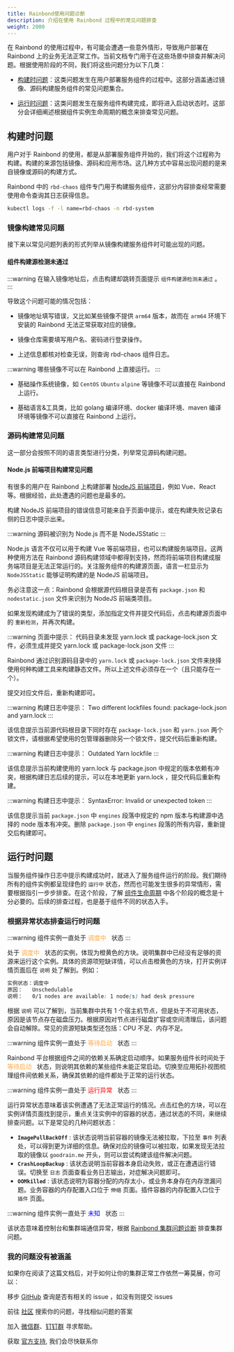 ```yaml
---
title: Rainbond使用问题诊断
description: 介绍在使用 Rainbond 过程中的常见问题排查
weight: 2000
---
```


在 Rainbond 的使用过程中，有可能会遭遇一些意外情形，导致用户部署在 Rainbond 上的业务无法正常工作。当前文档专门用于在这些场景中排查并解决问题。根据使用阶段的不同，我们将这些问题分为以下几类：

- [构建时问题](#构建时问题)：这类问题发生在用户部署服务组件的过程中。这部分涵盖通过镜像、源码构建服务组件的常见问题集合。

- [运行时问题](#运行时问题)：这类问题发生在服务组件构建完成，即将进入启动状态时。这部分会详细阐述根据组件实例生命周期的概念来排查常见问题。

## 构建时问题

用户对于 Rainbond 的使用，都是从部署服务组件开始的，我们将这个过程称为构建。构建的来源包括镜像、源码和应用市场。这几种方式中容易出现问题的是来自镜像或源码的构建方式。

Rainbond 中的 `rbd-chaos` 组件专门用于构建服务组件，这部分内容排查经常需要使用命令查询其日志获得信息。

```bash
kubectl logs -f -l name=rbd-chaos -n rbd-system
```

### 镜像构建常见问题

接下来以常见问题列表的形式列举从镜像构建服务组件时可能出现的问题。

#### 组件构建源检测未通过

:::warning
在输入镜像地址后，点击构建却跳转页面提示 `组件构建源检测未通过` 。
:::

导致这个问题可能的情况包括：

- 镜像地址填写错误，又比如某些镜像不提供 `arm64` 版本，故而在 `arm64` 环境下安装的 Rainbond 无法正常获取对应的镜像。

- 镜像仓库需要填写用户名、密码进行登录操作。

- 上述信息都核对检查无误，则查询 rbd-chaos 组件日志。

:::warning
哪些镜像不可以在 Rainbond 上直接运行。
:::

- 基础操作系统镜像，如 `CentOS` `Ubuntu` `alpine` 等镜像不可以直接在 Rainbond 上运行。

- 基础语言&工具类，比如 golang 编译环境、docker 编译环境、maven 编译环境等镜像不可以直接在 Rainbond 上运行。

### 源码构建常见问题

这一部分会按照不同的语言类型进行分类，列举常见源码构建问题。

#### Node.js 前端项目构建常见问题

有很多的用户在 Rainbond 上构建部署 [NodeJS 前端项目](/docs/use-manual/component-create/language-support/nodejs-static)，例如 Vue、React 等。根据经验，此处遭遇的问题也是最多的。

构建 NodeJS 前端项目的错误信息可能来自于页面中提示，或在构建失败记录右侧的日志中提示出来。

:::warning
源码被识别为 Node.js 而不是 NodeJSStatic
:::

Node.js 语言不仅可以用于构建 Vue 等前端项目，也可以构建服务端项目。这两种使用方法在 Rainbond 源码构建领域中都得到支持，然而将前端项目构建成服务端项目是无法正常运行的。关注服务组件的构建源页面，语言一栏显示为 `NodeJSStatic` 能够证明构建的是 NodeJS 前端项目。

务必注意这一点：Rainbond 会根据源代码根目录是否有 `package.json` 和 `nodestatic.json` 文件来识别为 NodeJS 前端类项目。

如果发现构建成为了错误的类型，添加指定文件并提交代码后，点击构建源页面中的 `重新检测`，并再次构建。

:::warning
页面中提示：
代码目录未发现 yarn.lock 或 package-lock.json 文件，必须生成并提交 yarn.lock 或 package-lock.json 文件
:::

Rainbond 通过识别源码目录中的 `yarn.lock` 或 `package-lock.json` 文件来抉择使用何种构建工具来构建静态文件。所以上述文件必须存在一个（且只能存在一个）。

提交对应文件后，重新构建即可。

:::warning
构建日志中提示：
Two different lockfiles found: package-lock.json and yarn.lock
:::

该信息提示当前源代码根目录下同时存在 `package-lock.json` 和 `yarn.json` 两个锁文件，请根据希望使用的包管理器删除另一个锁文件，提交代码后重新构建。

:::warning
构建日志中提示：
Outdated Yarn lockfile
:::

该信息提示当前构建使用的 yarn.lock 与 package.json 中规定的版本依赖有冲突，根据构建日志后续的提示，可以在本地更新 yarn.lock ，提交代码后重新构建。

:::warning
构建日志中提示：
SyntaxError: Invalid or unexpected token
:::

该信息提示当前 `package.json` 中 `engines` 段落中规定的 npm 版本与构建源中选择的 node 版本有冲突。删除 `package.json` 中 `engines` 段落的所有内容，重新提交后构建即可。

## 运行时问题

当服务组件操作日志中提示构建成功时，就进入了服务组件运行的阶段。我们期待所有的组件实例都呈现绿色的 `运行中` 状态，然而也可能发生很多的异常情形，需要根据指引一步步排查。在这个阶段，了解 [组件生命周期](/docs/use-manual/component-manage/overview/service-properties) 中各个阶段的概念是十分必要的。后续的排查过程，也是基于组件不同的状态入手。

### 根据异常状态排查运行时问题

:::warning
组件实例一直处于 <font color="#ffa940"> 调度中  </font> 状态
:::

处于 <font color="#ffa940"> 调度中  </font> 状态的实例，体现为橙黄色的方块。说明集群中已经没有足够的资源来运行这个实例。具体的资源项短缺详情，可以点击橙黄色的方块，打开实例详情页面后在 `说明` 处了解到。例如：

```css
实例状态：调度中
原因：   Unschedulable
说明：   0/1 nodes are available: 1 node(s) had desk pressure
```

根据 `说明` 可以了解到，当前集群中共有 1 个宿主机节点，但是处于不可用状态，原因是该节点存在磁盘压力。根据原因对节点进行磁盘扩容或空间清理后，该问题会自动解除。常见的资源短缺类型还包括：CPU 不足、内存不足。

:::warning
组件实例一直处于 <font color="#ffa940"> 等待启动  </font> 状态
:::

Rainbond 平台根据组件之间的依赖关系确定启动顺序。如果服务组件长时间处于 <font color="#ffa940"> 等待启动  </font> 状态，则说明其依赖的某些组件未能正常启动。切换至应用拓扑视图梳理组件间依赖关系，确保其依赖的组件都处于正常的运行状态。

:::warning
组件实例一直处于 <font color="red"> 运行异常  </font> 状态
:::

运行异常状态意味着该实例遭遇了无法正常运行的情况。点击红色的方块，可以在实例详情页面找到提示，重点关注实例中的容器的状态，通过状态的不同，来继续排查问题。以下是常见的几种问题状态：

- **`ImagePullBackOff`** : 该状态说明当前容器的镜像无法被拉取，下拉至 `事件` 列表处，可以得到更为详细的信息。确保对应的镜像可以被拉取，如果发现无法拉取的镜像以 `goodrain.me` 开头，则可以尝试构建该组件解决问题。
- **`CrashLoopBackup`** : 该状态说明当前容器本身启动失败，或正在遭遇运行错误。切换至 `日志` 页面查看业务日志输出，对症解决问题即可。
- **`OOMkilled`** : 该状态说明为容器分配的内存太小，或业务本身存在内存泄漏问题。业务容器的内存配置入口位于 `伸缩` 页面。插件容器的内存配置入口位于 `插件` 页面。

:::warning
组件实例一直处于 <font color="blue"> 未知  </font> 状态
:::

该状态意味着控制台和集群端通信异常，根据 [Rainbond 集群问题诊断](/docs/ops-guide/troubleshoot/cluster_troubleshooting) 排查集群问题。

### 我的问题没有被涵盖

如果你在阅读了这篇文档后，对于如何让你的集群正常工作依然一筹莫展，你可以：

移步 [GitHub](https://github.com/goodrain/rainbond/issues) 查询是否有相关的 issue ，如没有则提交 issues

前往 [社区](https://t.goodrain.com/) 搜索你的问题，寻找相似问题的答案

加入 [微信群](/community/support#微信群)、[钉钉群](/community/support#钉钉群) 寻求帮助。

获取 [官方支持](https://p5yh4rek1e.feishu.cn/share/base/shrcn4dG9z5zvbZZWd1MFf6ILBg/), 我们会尽快联系你
